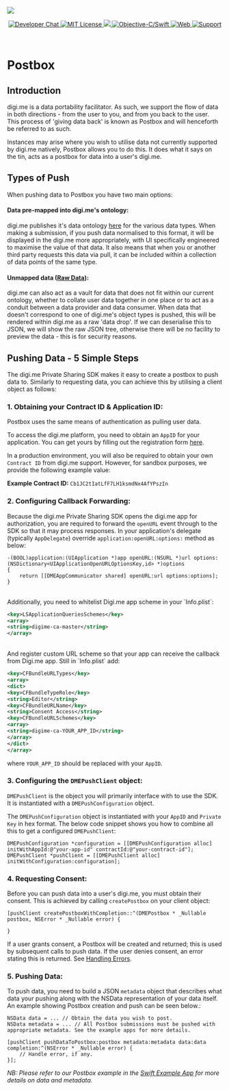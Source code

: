 ![](https://securedownloads.digi.me/partners/digime/SDKReadmeBanner.png)

<p align="center">
    <a href="https://developers.digi.me/slack/join">
        <img src="https://img.shields.io/badge/chat-slack-blueviolet.svg" alt="Developer Chat">
    </a>
    <a href="LICENSE">
        <img src="https://img.shields.io/badge/license-apache 2.0-blue.svg" alt="MIT License">
    </a>
    <a href="#">
    	<img src="https://img.shields.io/badge/build-passing-brightgreen.svg"> 
    </a>
    <a href="https://swift.org">
        <img src="https://img.shields.io/badge/language-objectivec/swift-orange.svg" alt="Objective-C/Swift">
    </a>
    <a href="https://developers.digi.me">
        <img src="https://img.shields.io/badge/web-digi.me-red.svg" alt="Web">
    </a>
    <a href="https://digime.freshdesk.com/support/solutions/9000115894">
        <img src="https://img.shields.io/badge/support-freshdesk-721744.svg" alt="Support">
    </a>
</p>

<br>

# Postbox

## Introduction

digi.me is a data portability facilitator. As such, we support the flow of data in both directions - from the user to you, and from you back to the user. This process of 'giving data back' is known as Postbox and will henceforth be referred to as such.

Instances may arise where you wish to utilise data not currently supported by digi.me natively, Postbox allows you to do this. It does what it says on the tin, acts as a postbox for data into a user's digi.me.

## Types of Push

When pushing data to Postbox you have two main options:

#### Data pre-mapped into digi.me's ontology:

digi.me publishes it's data ontology [here](https://developers.digi.me/reference-api) for the various data types. When making a submission, if you push data normalised to this format, it will be displayed in the digi.me more appropriately, with UI specifically engineered to maximise the value of that data. It also means that when you or another third party requests this data via pull, it can be included within a collection of data points of the same type.

#### Unmapped data ([Raw Data](raw-data.html)):

digi.me can also act as a vault for data that does not fit within our current ontology, whether to collate user data together in one place or to act as a conduit between a data provider and data consumer. When data that doesn't correspond to one of digi.me's object types is pushed, this will be rendered within digi.me as a raw 'data drop'. If we can deserialise this to JSON, we will show the raw JSON tree, otherwise there will be no facility to preview the data - this is for security reasons.

## Pushing Data - 5 Simple Steps

The digi.me Private Sharing SDK makes it easy to create a postbox to push data to. Similarly to requesting data, you can achieve this by utilising a client object as follows:

### 1. Obtaining your Contract ID & Application ID:

Postbox uses the same means of authentication as pulling user data.

To access the digi.me platform, you need to obtain an `AppID` for your application. You can get yours by filling out the registration form [here](https://go.digi.me/developers/register).

In a production environment, you will also be required to obtain your own `Contract ID` from digi.me support. However, for sandbox purposes, we provide the following example value:

**Example Contract ID:** `Cb1JC2tIatLfF7LH1ksmdNx4AfYPszIn`

### 2. Configuring Callback Forwarding:

Because the digi.me Private Sharing SDK opens the digi.me app for authorization, you are required to forward the `openURL` event through to the SDK so that it may process responses. In your application's delegate (typically `AppDelegate`) override `application:openURL:options:` method as below:

```objc
-(BOOL)application:(UIApplication *)app openURL:(NSURL *)url options:(NSDictionary<UIApplicationOpenURLOptionsKey,id> *)options
{
	return [[DMEAppCommunicator shared] openURL:url options:options];
}

```

<br>
Additionally, you need to whitelist Digi.me app scheme in your `Info.plist`:

```xml
<key>LSApplicationQueriesSchemes</key>
<array>
<string>digime-ca-master</string>
</array>
```
<br>
And register custom URL scheme so that your app can receive the callback from Digi.me app. Still in `Info.plist` add:

```xml
<key>CFBundleURLTypes</key>
<array>
<dict>
<key>CFBundleTypeRole</key>
<string>Editor</string>
<key>CFBundleURLName</key>
<string>Consent Access</string>
<key>CFBundleURLSchemes</key>
<array>
<string>digime-ca-YOUR_APP_ID</string>
</array>
</dict>
</array>
```
where `YOUR_APP_ID` should be replaced with your `AppID`.

### 3. Configuring the `DMEPushClient` object:
`DMEPushClient` is the object you will primarily interface with to use the SDK. It is instantiated with a `DMEPushConfiguration` object.

The `DMEPushConfiguration` object is instantiated with your `AppID` and `Private Key` in hex format. The below code snippet shows you how to combine all this to get a configured `DMEPushClient`:

```objc
DMEPushConfiguration *configuration = [[DMEPushConfiguration alloc] initWithAppId:@"your-app-id" contractId:@"your-contract-id"];
DMEPushClient *pushClient = [[DMEPushClient alloc] initWithConfiguration:configuration];
```

### 4. Requesting Consent:

Before you can push data into a user's digi.me, you must obtain their consent. This is achieved by calling `createPostbox` on your client object:

```objc
[pushClient createPostboxWithCompletion::^(DMEPostbox * _Nullable postbox, NSError * _Nullable error) {
	
}
```

If a user grants consent, a Postbox will be created and returned; this is used by subsequent calls to push data. If the user denies consent, an error stating this is returned. See [Handling Errors](error-handling.html).

### 5. Pushing Data:

To push data, you need to build a JSON `metadata` object that describes what data your pushing along with the NSData representation of your data itself. An example showing Postbox creation and push can be seen below.:

```objc
NSData data = ... // Obtain the data you wish to post.
NSData metadata = ... // All Postbox submissions must be pushed with appropriate metadata. See the example apps for more details.

[pushClient pushDataToPostbox:postbox metadata:metadata data:data completion:^(NSError * _Nullable error) {
    // Handle error, if any.
}];
```

*NB: Please refer to our Postbox example in the [Swift Example App](https://github.com/digime/digime-sdk-ios/tree/master/ExampleSwift) for more details on data and metadata.*